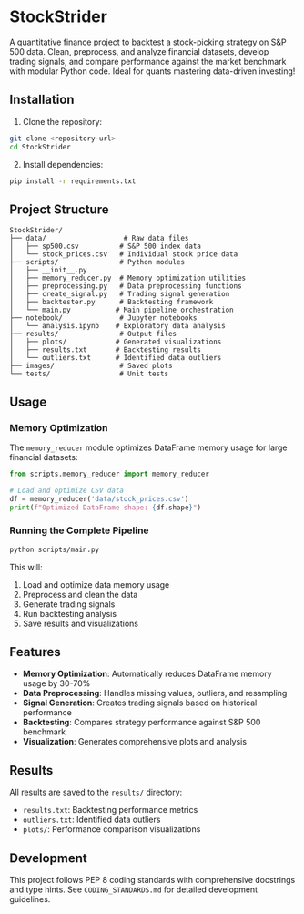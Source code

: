 # StockStrider
A quantitative finance project to backtest a stock-picking strategy on S&P 500 data. Clean, preprocess, and analyze financial datasets, develop trading signals, and compare performance against the market benchmark with modular Python code. Ideal for quants mastering data-driven investing!

## Installation

1. Clone the repository:
```bash
git clone <repository-url>
cd StockStrider
```

2. Install dependencies:
```bash
pip install -r requirements.txt
```

## Project Structure

```
StockStrider/
├── data/                   # Raw data files
│   ├── sp500.csv          # S&P 500 index data
│   └── stock_prices.csv   # Individual stock price data
├── scripts/               # Python modules
│   ├── __init__.py
│   ├── memory_reducer.py  # Memory optimization utilities
│   ├── preprocessing.py   # Data preprocessing functions
│   ├── create_signal.py   # Trading signal generation
│   ├── backtester.py      # Backtesting framework
│   └── main.py           # Main pipeline orchestration
├── notebook/              # Jupyter notebooks
│   └── analysis.ipynb    # Exploratory data analysis
├── results/               # Output files
│   ├── plots/            # Generated visualizations
│   ├── results.txt       # Backtesting results
│   └── outliers.txt      # Identified data outliers
├── images/                # Saved plots
└── tests/                 # Unit tests
```

## Usage

### Memory Optimization

The `memory_reducer` module optimizes DataFrame memory usage for large financial datasets:

```python
from scripts.memory_reducer import memory_reducer

# Load and optimize CSV data
df = memory_reducer('data/stock_prices.csv')
print(f"Optimized DataFrame shape: {df.shape}")
```

### Running the Complete Pipeline

```bash
python scripts/main.py
```

This will:
1. Load and optimize data memory usage
2. Preprocess and clean the data
3. Generate trading signals
4. Run backtesting analysis
5. Save results and visualizations

## Features

- **Memory Optimization**: Automatically reduces DataFrame memory usage by 30-70%
- **Data Preprocessing**: Handles missing values, outliers, and resampling
- **Signal Generation**: Creates trading signals based on historical performance
- **Backtesting**: Compares strategy performance against S&P 500 benchmark
- **Visualization**: Generates comprehensive plots and analysis

## Results

All results are saved to the `results/` directory:
- `results.txt`: Backtesting performance metrics
- `outliers.txt`: Identified data outliers
- `plots/`: Performance comparison visualizations

## Development

This project follows PEP 8 coding standards with comprehensive docstrings and type hints. See `CODING_STANDARDS.md` for detailed development guidelines.